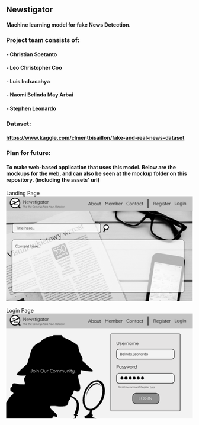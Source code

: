 ## Newstigator
#### Machine learning model for fake News Detection. 

### Project team consists of:
#### - Christian Soetanto
#### - Leo Christopher Coo
#### - Luis Indracahya
#### - Naomi Belinda May Arbai
#### - Stephen Leonardo

### Dataset:
#### https://www.kaggle.com/clmentbisaillon/fake-and-real-news-dataset

### Plan for future:
#### To make web-based application that uses this model. Below are the mockups for the web, and can also be seen at the mockup folder on this repository. (including the assets' url)

Landing Page
![](https://github.com/luisindracahya/Newstigator/blob/main/mockup/Newstigator%20-%20Landing%20Page.png?raw=true)

Login Page
![](https://github.com/luisindracahya/Newstigator/blob/main/mockup/Newstigator%20-%20Login%20Page.png?raw=true)
